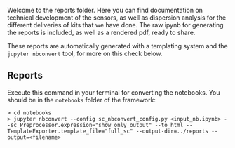 Welcome to the reports folder. Here you can find documentation on technical development of the sensors, as well as dispersion analysis for the different deliveries of kits that we have done. The raw ipynb for generating the reports is included, as well as a rendered pdf, ready to share. 

These reports are automatically generated with a templating system and the `jupyter nbconvert` tool, for more on this check below.

## Reports

Execute this command in your terminal for converting the notebooks. You should be in the `notebooks` folder of the framework:

```
> cd notebooks
> jupyter nbconvert --config sc_nbconvert_config.py <input_nb.ipynb> --sc_Preprocessor.expression="show_only_output" --to html --TemplateExporter.template_file="full_sc" --output-dir=../reports --output=<filename>
```